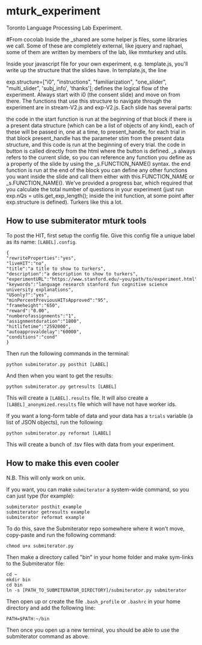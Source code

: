 # mturk_experiment
Toronto Language Processing Lab Experiment. 

#From cocolab
Inside the _shared are some helper js files, some libraries we call. Some of these are completely external, like jquery and raphael, some of them are written by members of the lab, like mmturkey and utils.

Inside your javascript file for your own experiment, e.g. template.js, you'll write up the structure that the slides have. In template.js, the line

exp.structure=["i0", "instructions", "familiarization", "one_slider", "multi_slider", 'subj_info', 'thanks'];
defines the logical flow of the experiment. Always start with i0 (the consent slide) and move on from there. The functions that use this structure to navigate through the experiment are in stream-V2.js and exp-V2.js. Each slide has several parts:

the code in the start function is run at the beginning of that block
if there is a present data structure (which can be a list of objects of any kind), each of these will be passed in, one at a time, to present_handle, for each trial in that block
present_handle has the parameter stim from the present data structure, and this code is run at the beginning of every trial.
the code in button is called directly from the html where the button is defined. _s always refers to the current slide, so you can reference any function you define as a property of the slide by using the _s.FUNCTION_NAME() syntax.
the end function is run at the end of the block
you can define any other functions you want inside the slide and call them either with this.FUNCTION_NAME or _s.FUNCTION_NAME().
We've provided a progress bar, which required that you calculate the total number of questions in your experiment (just run exp.nQs = utils.get_exp_length(); inside the init function, at some point after exp.structure is defined). Turkers like this a lot.

## How to use submiterator mturk tools

To post the HIT, first setup the config file.
Give this config file a unique label as its name: `[LABEL].config`.

    {
    "rewriteProperties":"yes",
    "liveHIT":"no",
    "title":"a title to show to turkers",
    "description":"a description to show to turkers",
    "experimentURL":"https://www.stanford.edu/~you/path/to/experiment.html",
    "keywords":"language research stanford fun cognitive science university explanations",
    "USonly?":"yes",
    "minPercentPreviousHITsApproved":"95",
    "frameheight":"650",
    "reward":"0.00",
    "numberofassignments":"1",
    "assignmentduration":"1800",
    "hitlifetime":"2592000",
    "autoapprovaldelay":"60000",
    "conditions":"cond"
    }

Then run the following commands in the terminal:

    python submiterator.py posthit [LABEL]

And then when you want to get the results:

    python submiterator.py getresults [LABEL]

This will create a `[LABEL].results` file.
It will also create a `[LABEL]_anonymized.results` file which will have not have worker ids.

If you want a long-form table of data and your data has a `trials` variable (a list of JSON objects), run the following:

    python submiterator.py reformat [LABEL]

This will create a bunch of .tsv files with data from your experiment.

##  How to make this even cooler

N.B. This will only work on unix.

If you want, you can make `submiterator` a system-wide command, so you can just type (for example):

	submiterator posthit example
    submiterator getresults example
    submiterator reformat example

To do this, save the Submiterator repo somewhere where it won't move, copy-paste and run the following command:

	chmod u+x submiterator.py

Then make a directory called "bin" in your home folder and make sym-links to the Submiterator file:

	cd ~
	mkdir bin
	cd bin
	ln -s [PATH_TO_SUBMITERATOR_DIRECTORY]/submiterator.py submiterator

Then open up or create the file `.bash_profile` or `.bashrc` in your home directory and add the following line:

	PATH=$PATH:~/bin

Then once you open up a new terminal, you should be able to use the submiterator command as above.